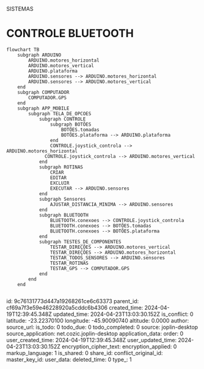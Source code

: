 SISTEMAS

# CONTROLE BLUETOOTH

```mermaid
flowchart TB
    subgraph ARDUINO
        ARDUINO.motores_horizontal
        ARDUINO.motores_vertical
        ARDUINO.plataforma
        ARDUINO.sensores --> ARDUINO.motores_horizontal
        ARDUINO.sensores --> ARDUINO.motores_vertical
    end
    subgraph COMPUTADOR
        COMPUTADOR.GPS
    end
    subgraph APP_MOBILE
        subgraph TELA_DE_OPCOES
            subgraph CONTROLE
                subgraph BOTÕES
                    BOTÕES.tomadas
                    BOTÕES.plataforma --> ARDUINO.plataforma
                end
                CONTROLE.joystick_controla --> ARDUINO.motores_horizontal
              CONTROLE.joystick_controla --> ARDUINO.motores_vertical
            end
            subgraph ROTINAS
                CRIAR
                EDITAR
                EXCLUIR
                EXECUTAR --> ARDUINO.sensores
            end
            subgraph Sensores
                AJUSTAR_DISTANCIA_MINIMA --> ARDUINO.sensores
            end
            subgraph BLUETOOTH
                BLUETOOTH.conexoes --> CONTROLE.joystick_controla
                BLUETOOTH.conexoes --> BOTÕES.tomadas
                BLUETOOTH.conexoes --> BOTÕES.plataforma
            end
            subgraph TESTES_DE_COMPONENTES
                TESTAR_DIREÇÕES --> ARDUINO.motores_vertical
                TESTAR_DIREÇÕES --> ARDUINO.motores_horizontal
                TESTAR_TODOS_SENSORES --> ARDUINO.sensores
                TESTAR_ROTINAS 
                TESTAR_GPS --> COMPUTADOR.GPS
            end
        end
    end


```

id: 9c76131773d447a19268261ce6c63373
parent_id: cf69a7f3e59e46228920a5cddc6b4306
created_time: 2024-04-19T12:39:45.348Z
updated_time: 2024-04-23T13:03:30.152Z
is_conflict: 0
latitude: -23.22370100
longitude: -45.90090740
altitude: 0.0000
author: 
source_url: 
is_todo: 0
todo_due: 0
todo_completed: 0
source: joplin-desktop
source_application: net.cozic.joplin-desktop
application_data: 
order: 0
user_created_time: 2024-04-19T12:39:45.348Z
user_updated_time: 2024-04-23T13:03:30.152Z
encryption_cipher_text: 
encryption_applied: 0
markup_language: 1
is_shared: 0
share_id: 
conflict_original_id: 
master_key_id: 
user_data: 
deleted_time: 0
type_: 1